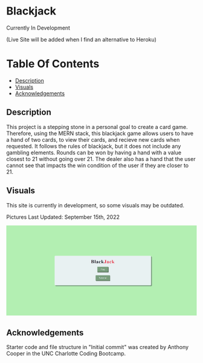# Blackjack

Currently In Development

(Live Site will be added when I find an alternative to Heroku)

# Table Of Contents

- [Description](#description)
- [Visuals](#visuals)
- [Acknowledgements](#acknowledgement)

## Description

This project is a stepping stone in a personal goal to create a card game. Therefore, using the MERN stack, this blackjack game allows users to have a hand of two cards, to view their cards, and recieve new cards when requested. It follows the rules of blackjack, but it does not include any gambling elements. Rounds can be won by having a hand with a value closest to 21 without going over 21. The dealer also has a hand that the user cannot see that impacts the win condition of the user if they are closer to 21.

## Visuals

This site is currently in development, so some visuals may be outdated.

Pictures Last Updated: September 15th, 2022

![Home Page](./readme-images/homepage.png)

## Acknowledgements 

Starter code and file structure in "Initial commit" was created by Anthony Cooper in the UNC Charlotte Coding Bootcamp.
